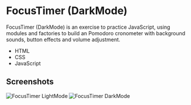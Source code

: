 # FocusTimer (DarkMode)

FocusTimer (DarkMode) is an exercise to practice JavaScript, using modules and factories to build an Pomodoro cronometer with background sounds, button effects and volume adjustment.

- HTML
- CSS
- JavaScript

## Screenshots

![FocusTimer LightMode](https://i.ibb.co/hBbqdxD/image.png)
![FocusTimer DarkMode](https://i.ibb.co/4gY4mgb/image.png)
